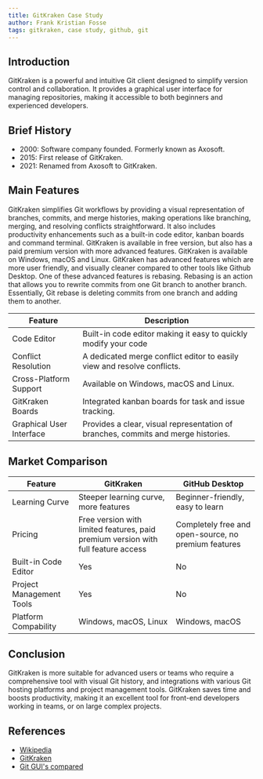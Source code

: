```yaml
---
title: GitKraken Case Study
author: Frank Kristian Fosse
tags: gitkraken, case study, github, git
---
```


## Introduction

GitKraken is a powerful and intuitive Git client designed to simplify version control and collaboration. It provides a graphical user interface for managing repositories, making it accessible to both beginners and experienced developers.

## Brief History

- 2000: Software company founded. Formerly known as Axosoft.
- 2015: First release of GitKraken.
- 2021: Renamed from Axosoft to GitKraken.

## Main Features

GitKraken simplifies Git workflows by providing a visual representation of branches, commits, and merge histories, making operations like branching, merging, and resolving conflicts straightforward. It also includes productivity enhancements such as a built-in code editor, kanban boards and command terminal. GitKraken is available in free version, but also has a paid premium version with more advanced features. GitKraken is available on Windows, macOS and Linux.
GitKraken has advanced features which are more user friendly, and visually cleaner compared to other tools like Github Desktop.
One of these advanced features is rebasing. Rebasing is an action that allows you to rewrite commits from one Git branch to another branch. Essentially, Git rebase is deleting commits from one branch and adding them to another.

| Feature | Description |
| --- | --- |
| Code Editor | Built-in code editor making it easy to quickly modify your code |
| Conflict Resolution | A dedicated merge conflict editor to easily view and resolve conflicts. |
| Cross-Platform Support | Available on Windows, macOS and Linux. |
| GitKraken Boards | Integrated kanban boards for task and issue tracking. |
| Graphical User Interface | Provides a clear, visual representation of branches, commits and merge histories. |

## Market Comparison

| Feature | GitKraken | GitHub Desktop |
| --- | --- | --- |
| Learning Curve | Steeper learning curve, more features | Beginner-friendly, easy to learn |
| Pricing | Free version with limited features, paid premium version with full feature access | Completely free and open-source, no premium features |
| Built-in Code Editor | Yes | No |
| Project Management Tools | Yes | No |
| Platform Compability | Windows, macOS, Linux | Windows, macOS |



## Conclusion

GitKraken is more suitable for advanced users or teams who require a comprehensive tool with visual Git history, and integrations with various Git hosting platforms and project management tools.
GitKraken saves time and boosts productivity, making it an excellent tool for front-end developers working in teams, or on large complex projects.


## References

- [Wikipedia](https://en.wikipedia.org/wiki/GitKraken)
- [GitKraken](https://www.gitkraken.com/)
- [Git GUI's compared](https://youtu.be/w3jiY-UKW6I?si=IIV4uZMnu7hnRJzs)